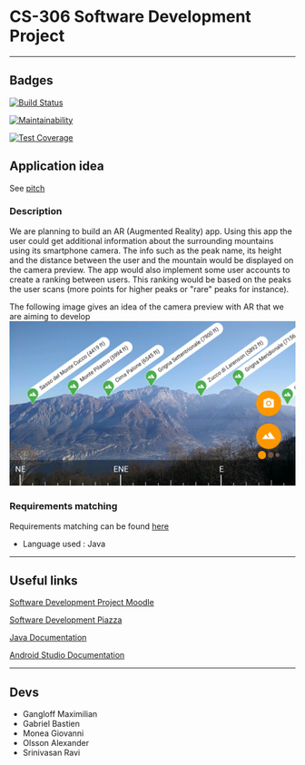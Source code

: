 # CS-306 Software Development Project 
___
## Badges
[![Build Status](https://api.cirrus-ci.com/github/bgabriel998/SoftwareDevProject.svg)](https://cirrus-ci.com/github/bgabriel998/SoftwareDevProject)

[![Maintainability](https://api.codeclimate.com/v1/badges/7d9f8d866811a3ea3fa1/maintainability)](https://codeclimate.com/github/bgabriel998/SoftwareDevProject/maintainability)

[![Test Coverage](https://api.codeclimate.com/v1/badges/7d9f8d866811a3ea3fa1/test_coverage)](https://codeclimate.com/github/bgabriel998/SoftwareDevProject/test_coverage)

## Application idea 
See [pitch](doc/proposal_template.md) 
### Description
We are planning to build an AR (Augmented Reality) app. Using this app the user could get additional information about the surrounding mountains using 
its smartphone camera. The info such as the peak name, its height and the distance between the user and the mountain would be displayed on the camera preview. 
The app would also implement some user accounts to create a ranking between users. This ranking would be based on the peaks the user scans (more points for higher peaks or "rare" peaks for instance).  

The following image gives an idea of the camera preview with AR that we are aiming to develop 
![image](doc/peaklens_inspiration.png)

### Requirements matching
Requirements matching can be found [here](https://docs.google.com/document/d/1GIaJl7t7NFq37tfpWnVez5sFSn7-VLYQSlFwRYH5aeo/edit)
- Language used : Java

___
## Useful links
[Software Development Project Moodle](https://moodle.epfl.ch/course/view.php?id=16172)

[Software Development Piazza](https://piazza.com/class/klgt5iozma44iy#)

[Java Documentation](https://docs.oracle.com/en/java/)

[Android Studio Documentation](https://developer.android.com/docs)

___
## Devs
- Gangloff Maximilian
- Gabriel Bastien 
- Monea Giovanni
- Olsson Alexander
- Srinivasan Ravi
